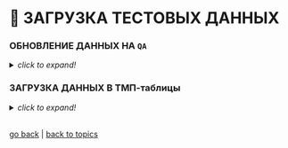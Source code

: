 # 💩 ЗАГРУЗКА ТЕСТОВЫХ ДАННЫХ

### ОБНОВЛЕНИЕ ДАННЫХ НА `QA`

<details><summary><i><h7>click to expand!</h7></i></summary>

1. Открываем **PowerShell 7.1** _(желательно от админа)_

![img1](https://github.com/CrappyCodeMaker/ECCENTEX-KNOWLEGE/blob/main/Content/9%20Delivery/9.3%20Load%20from%20CSV/9.3.4%20Data%20for%20testing/IMG/1.png?raw=true)

2. Переходим в каталог с скриптом `E:\DWH`
```PowerShell
    > cd E:\DWH
    # или
    > Set-Location E:\DWH
```

3. Запускаем скрипт `LoadData_QA.ps1` с нужным параметром
```PowerShell
    #FOR 1C archive
    > ./LoadData_QA.ps1 '1C'

    #FOR DWH archive
    > ./LoadData_QA.ps1 'DWH'
```
**_NOTE:_** _Для загрузки архива за конкретную дату, необходимо открыть скрипт в редакторе и в соответствующей строке задать маску:
  * `49` при загрузке **DWH**
  * `219` при загрузке **1C**
```PowerShell
    # DEFAULT
    $SearchMask = Get-Date -Format "yyyyMMdd"

    # U can write date whatever u want for tests
    $SearchMask = "20210729"
```

4. Ждем заверщения 😉

![img2](https://github.com/CrappyCodeMaker/ECCENTEX-KNOWLEGE/blob/main/Content/9%20Delivery/9.3%20Load%20from%20CSV/9.3.4%20Data%20for%20testing/IMG/2.png?raw=true)

</details>

### ЗАГРУЗКА ДАННЫХ В ТМП-таблицы

<details><summary><i><h7>click to expand!</h7></i></summary>


</details>


<br/>

[go back](https://github.com/CrappyCodeMaker/ECCENTEX-KNOWLEGE/blob/main/Content/9%20Delivery/9.3%20Load%20from%20CSV/LoadCSV.md) | [back to topics](https://github.com/CrappyCodeMaker/ECCENTEX-KNOWLEGE/tree/main/Content/0%20Topics/Topics.md)